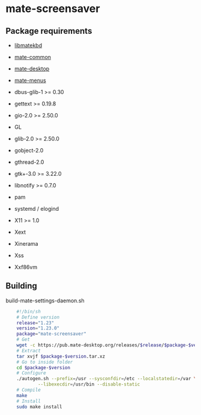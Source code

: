 # mate-screensaver

## Package requirements

  * [libmatekbd](./libmatekbd)

  * [mate-common](./mate-common)

  * [mate-desktop](./mate-desktop)

  * [mate-menus](./mate-menus)

  * dbus-glib-1 >= 0.30

  * gettext >= 0.19.8

  * gio-2.0 >= 2.50.0

  * GL

  * glib-2.0 >= 2.50.0

  * gobject-2.0

  * gthread-2.0

  * gtk+-3.0 >= 3.22.0

  * libnotify >= 0.7.0

  * pam

  * systemd / elogind

  * X11 >= 1.0

  * Xext

  * Xinerama

  * Xss

  * Xxf86vm

## Building

build-mate-settings-daemon.sh

```bash
    #!/bin/sh
    # Define version
    release="1.23"
    version="1.23.0"
    package="mate-screensaver"
    # Get
    wget -c https://pub.mate-desktop.org/releases/$release/$package-$version.tar.xz
    # Extract
    tar xvjf $package-$version.tar.xz
    # Go to inside folder
    cd $package-$version
    # Configure
    ./autogen.sh --prefix=/usr --sysconfdir=/etc --localstatedir=/var \
            --libexecdir=/usr/bin --disable-static
    # Compile
    make
    # Install
    sudo make install
```

